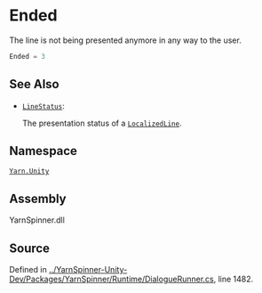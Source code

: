 # Ended

The line is not being presented anymore in any way to the user.

```csharp
Ended = 3
```

## See Also

* [`LineStatus`](./): 

  The presentation status of a [`LocalizedLine`](../localizedline/).

## Namespace

[`Yarn.Unity`](../)

## Assembly

YarnSpinner.dll

## Source

Defined in [../YarnSpinner-Unity-Dev/Packages/YarnSpinner/Runtime/DialogueRunner.cs](https://github.com/YarnSpinnerTool/YarnSpinner-Unity//blob/develop/Runtime/DialogueRunner.cs#L1482), line 1482.

